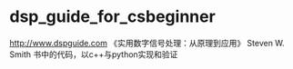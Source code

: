 # dsp_guide_for_csbeginner
http://www.dspguide.com 《实用数字信号处理：从原理到应用》 Steven W. Smith 书中的代码，以c++与python实现和验证
